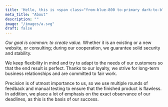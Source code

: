 ```yaml
---
title: 'Hello, this is <span class="from-blue-800 to-primary dark:to-blue-200 dark:from-white bg-gradient-to-r bg-clip-text text-transparent whitespace-nowrap">Antlify!</span>'
meta_title: "About"
description: ""
image: "/images/a.svg"
draft: false
---
```


_Our goal is common: to create value._ Whether it is an existing or a new website, or consulting; during our cooperation, we guarantee solid security and stability.


 

We keep flexibility in mind and try to adapt to the needs of our customers so that the end result is perfect. Thanks to our loyalty, we strive for long-term business relationships and are committed to fair work.

Precision is of utmost importance to us, so we use multiple rounds of feedback and manual testing to ensure that the finished product is flawless. In addition, we place a lot of emphasis on the exact observance of our deadlines, as this is the basis of our success.
